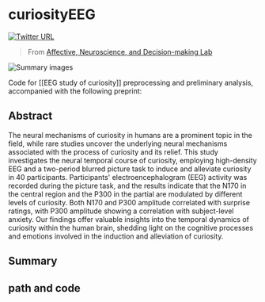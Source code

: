# curiosityEEG 
[![Twitter URL](https://img.shields.io/twitter/url?label=%40ANDlab3&style=social&url=https%3A%2F%2Ftwitter.com%2FANDlab3)
](https://twitter.com/ANDlab3)

> From [Affective, Neuroscience, and Decision-making Lab](https://andlab-um.com)

![Summary images](summary_curiosity-v2.png)

Code for [[EEG study of curiosity]] preprocessing and preliminary analysis, accompanied with the following preprint:


## Abstract
The neural mechanisms of curiosity in humans are a prominent topic in the field, while rare studies uncover the underlying neural mechanisms associated with the process of curiosity and its relief. This study investigates the neural temporal course of curiosity, employing high-density EEG and a two-period blurred picture task to induce and alleviate curiosity in 40 participants. Participants' electroencephalogram (EEG) activity was recorded during the picture task, and the results indicate that the N170 in the central region and the P300 in the partial are modulated by different levels of curiosity. Both N170 and P300 amplitude correlated with surprise ratings, with P300 amplitude showing a correlation with subject-level anxiety. Our findings offer valuable insights into the temporal dynamics of curiosity within the human brain, shedding light on the cognitive processes and emotions involved in the induction and alleviation of curiosity.

## Summary


## path and code
